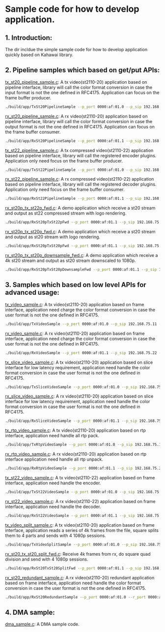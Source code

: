 # Sample code for how to develop application.

## 1. Introduction:
The dir incldue the simple sample code for how to develop application quickly based on Kahawai library.

## 2. Pipeline samples which based on get/put APIs:
[tx_st20_pipeline_sample.c](tx_st20_pipeline_sample.c): A tx video(st2110-20) application based on pipeline interface, library will call the color format conversion in case the input format is not the one defined in RFC4175. Application can focus on the frame buffer producer.
```bash
./build/app/TxSt20PipelineSample --p_port 0000:af:01.0 --p_sip 192.168.75.11 --p_tx_ip 239.168.75.20
```

[rx_st20_pipeline_sample.c](rx_st20_pipeline_sample.c): A rx video(st2110-20) application based on pipeline interface, library will call the color format conversion in case the output format is not the one defined in RFC4175. Application can focus on the frame buffer consumer.
```bash
./build/app/RxSt20PipelineSample --p_port 0000:af:01.1 --p_sip 192.168.75.22 --p_rx_ip 239.168.75.20
```

[tx_st22_pipeline_sample.c](tx_st22_pipeline_sample.c): A tx compressed video(st2110-22) application based on pipeline interface, library will call the registered encoder plugins. Application only need focus on the frame buffer producer.
```bash
./build/app/TxSt22PipelineSample --p_port 0000:af:01.0 --p_sip 192.168.75.11 --p_tx_ip 239.168.75.20
```

[rx_st22_pipeline_sample.c](rx_st22_pipeline_sample.c): A rx compressed video(st2110-22) application based on pipeline interface, library will call the registered decoder plugins. Application only need focus on the frame buffer consumer.
```bash
./build/app/RxSt22PipelineSample --p_port 0000:af:01.1 --p_sip 192.168.75.22 --p_rx_ip 239.168.75.20
```

[rx_st20p_tx_st22p_fwd.c](rx_st20p_tx_st22p_fwd.c): A demo application which receive a st20 stream and output as st22 compressed stream with logo rendering.
```bash
./build/app/RxSt20pTxSt22pFwd --p_port 0000:af:01.1 --p_sip 192.168.75.22 --p_rx_ip 239.168.75.20 --p_fwd_ip 239.168.75.21
```

[rx_st20p_tx_st20p_fwd.c](rx_st20p_tx_st20p_fwd.c): A demo application which receive a st20 stream and output as st20 stream with logo rendering.
```bash
./build/app/RxSt20pTxSt20pFwd --p_port 0000:af:01.1 --p_sip 192.168.75.22 --p_rx_ip 239.168.75.20 --p_fwd_ip 239.168.75.21
```

[rx_st20p_tx_st20p_downsample_fwd.c](rx_st20p_tx_st20p_fwd.c): A demo application which receive a 4k st20 stream and output as st20 stream downscaled to 1080p.
```bash
./build/app/RxSt20pTxSt20pDownsampleFwd --p_port 0000:af:01.1 --p_sip 192.168.75.22 --p_rx_ip 239.168.75.20 --p_fwd_ip 239.168.75.21 --width 3840 --height 2160
```

## 3. Samples which based on low level APIs for advanced usage:
[tx_video_sample.c](tx_video_sample.c): A tx video(st2110-20) application based on frame interface, application need charge the color format conversion in case the user format is not the one defined in RFC4175.
```bash
./build/app/TxVideoSample --p_port 0000:af:01.0 --p_sip 192.168.75.11 --p_tx_ip 239.168.75.20
```

[rx_video_sample.c](rx_video_sample.c): A rx video(st2110-20) application based on frame interface, application need charge the color format conversion in case the user format is not the one defined in RFC4175.
```bash
./build/app/RxVideoSample --p_port 0000:af:01.1 --p_sip 192.168.75.22 --p_rx_ip 239.168.75.20
```

[tx_slice_video_sample.c](tx_slice_video_sample.c): A tx video(st2110-20) application based on slice interface for low latency requirement, application need handle the color format conversion in case the user format is not the one defined in RFC4175.
```bash
./build/app/TxSliceVideoSample --p_port 0000:af:01.0 --p_sip 192.168.75.11 --p_tx_ip 239.168.75.20
```

[rx_slice_video_sample.c](rx_slice_video_sample.c): A rx video(st2110-20) application based on slice interface for low latency requirement, application need handle the color format conversion in case the user format is not the one defined in RFC4175.
```bash
./build/app/RxSliceVideoSample --p_port 0000:af:01.1 --p_sip 192.168.75.22 --p_rx_ip 239.168.75.20
```

[tx_rtp_video_sample.c](tx_rtp_video_sample.c): A tx video(st2110-20) application based on rtp interface, application need handle all rtp pack.
```bash
./build/app/TxRtpVideoSample --p_port 0000:af:01.0 --p_sip 192.168.75.11 --p_tx_ip 239.168.75.20
```

[rx_rtp_video_sample.c](rx_rtp_video_sample.c): A rx video(st2110-20) application based on rtp interface application need handle all rtp unpack.
```bash
./build/app/RxRtpVideoSample --p_port 0000:af:01.1 --p_sip 192.168.75.22 --p_rx_ip 239.168.75.20
```

[tx_st22_video_sample.c](tx_st22_video_sample.c): A tx video(st2110-22) application based on frame interface, application need handle the encoder.
```bash
./build/app/TxSt22VideoSample --p_port 0000:af:01.0 --p_sip 192.168.75.11 --p_tx_ip 239.168.75.20
```

[rx_st22_video_sample.c](rx_st22_video_sample.c): A rx video(st2110-22) application based on frame interface, application need handle the decoder.
```bash
./build/app/RxSt22VideoSample --p_port 0000:af:01.1 --p_sip 192.168.75.22 --p_rx_ip 239.168.75.20
```

[tx_video_split_sample.c](tx_video_split_sample.c): A tx video(st2110-20) application based on frame interface, application reads a series of 4k frames from the file, square splits them to 4 parts and sends with 4 1080p sessions.
```bash
./build/app/TxVideoSplitSample --p_port 0000:af:01.0 --p_sip 192.168.75.11 --p_tx_ip 239.168.75.20
```

[rx_st20_tx_st20_split_fwd.c](rx_st20_tx_st20_split_fwd.c): Receive 4k frames from rx, do square quad division and send with 4 1080p sessions.
```bash
./build/app/RxSt20TxSt20SplitFwd --p_port 0000:af:01.1 --p_sip 192.168.75.22 --p_rx_ip 239.168.75.20 --p_fwd_ip 239.168.75.20
```

[rx_st20_redundant_sample.c](rx_st20_redundant_sample.c): A rx video(st2110-20) redundant application based on frame interface, application need handle the color format conversion in case the user format is not the one defined in RFC4175.
```bash
./build/app/RxSt20RedundantSample --p_port 0000:af:01.0 --r_port 0000:af:01.1 --p_sip 192.168.77.11 --r_sip 192.168.77.12 --p_rx_ip 239.168.77.20 --r_rx_ip 239.168.77.21
```

## 4. DMA sample:
[dma_sample.c](dma_sample.c): A DMA sample code.